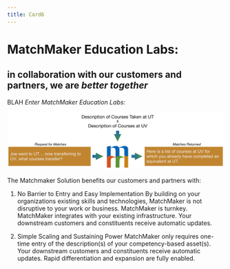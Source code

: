 ```yaml
---
title: Card6
---
```

# MatchMaker Education Labs:  

## in collaboration with our customers and partners, we are *better together*

BLAH *Enter MatchMaker Education Labs:*

![Alt Text for Sample Image](/mmassets/Uni-Transfer.svg)

The Matchmaker Solution benefits our customers and partners with:

1. No Barrier to Entry and Easy Implementation
By building on your organizations existing skills and technologies, MatchMaker is not disruptive to your work or business. MatchMaker is turnkey. MatchMaker integrates with your existing infrastructure. Your downstream customers and constituents receive automatic updates.

2. Simple Scaling and Sustaining Power
MatchMaker only requires one-time entry of the description(s) of your competency-based asset(s). Your downstream customers and constituents receive automatic updates. Rapid differentiation and expansion are fully enabled.



